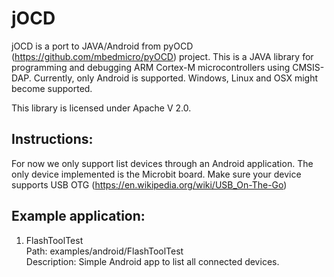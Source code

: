 # jOCD

jOCD is a port to JAVA/Android from pyOCD (https://github.com/mbedmicro/pyOCD) project. This is a JAVA library for programming and debugging ARM Cortex-M microcontrollers using CMSIS-DAP. Currently, only Android is supported. Windows, Linux and OSX might become supported.

This library is licensed under Apache V 2.0.

## Instructions:

For now we only support list devices through an Android application. The only device implemented is the Microbit board.
Make sure your device supports USB OTG (https://en.wikipedia.org/wiki/USB_On-The-Go)


## Example application:

1. FlashToolTest
<br />Path: examples/android/FlashToolTest
<br />Description: Simple Android app to list all connected devices. 
